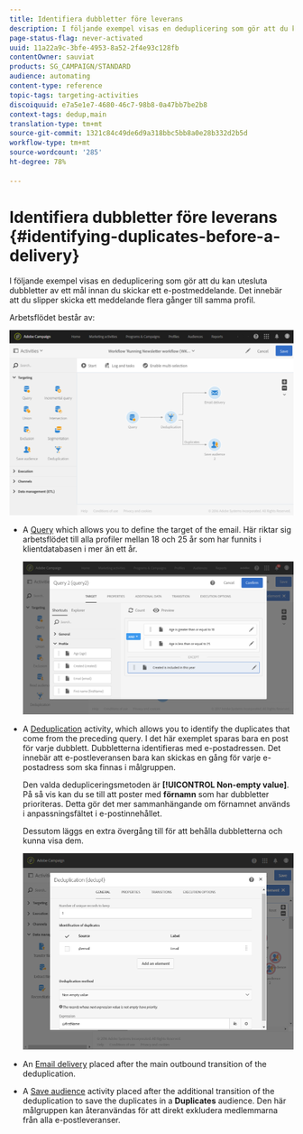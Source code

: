 ```yaml
---
title: Identifiera dubbletter före leverans
description: I följande exempel visas en deduplicering som gör att du kan utesluta dubbletter av ett mål innan du skickar ett e-postmeddelande. Det innebär att du slipper skicka ett meddelande flera gånger till samma profil.
page-status-flag: never-activated
uuid: 11a22a9c-3bfe-4953-8a52-2f4e93c128fb
contentOwner: sauviat
products: SG_CAMPAIGN/STANDARD
audience: automating
content-type: reference
topic-tags: targeting-activities
discoiquuid: e7a5e1e7-4680-46c7-98b8-0a47bb7be2b8
context-tags: dedup,main
translation-type: tm+mt
source-git-commit: 1321c84c49de6d9a318bbc5bb8a0e28b332d2b5d
workflow-type: tm+mt
source-wordcount: '285'
ht-degree: 78%

---
```



# Identifiera dubbletter före leverans {#identifying-duplicates-before-a-delivery}

I följande exempel visas en deduplicering som gör att du kan utesluta dubbletter av ett mål innan du skickar ett e-postmeddelande. Det innebär att du slipper skicka ett meddelande flera gånger till samma profil.

Arbetsflödet består av:

![](assets/deduplication_example_workflow.png)

* A [Query](../../automating/using/query.md) which allows you to define the target of the email. Här riktar sig arbetsflödet till alla profiler mellan 18 och 25 år som har funnits i klientdatabasen i mer än ett år.

   ![](assets/deduplication_example_query.png)

* A [Deduplication](../../automating/using/deduplication.md) activity, which allows you to identify the duplicates that come from the preceding query. I det här exemplet sparas bara en post för varje dubblett. Dubbletterna identifieras med e-postadressen. Det innebär att e-postleveransen bara kan skickas en gång för varje e-postadress som ska finnas i målgruppen.

   Den valda dedupliceringsmetoden är **[!UICONTROL Non-empty value]**. På så vis kan du se till att poster med **förnamn** som har dubbletter prioriteras. Detta gör det mer sammanhängande om förnamnet används i anpassningsfältet i e-postinnehållet.

   Dessutom läggs en extra övergång till för att behålla dubbletterna och kunna visa dem.

   ![](assets/deduplication_example_dedup.png)

* An [Email delivery](../../automating/using/email-delivery.md) placed after the main outbound transition of the deduplication.
* A [Save audience](../../automating/using/save-audience.md) activity placed after the additional transition of the deduplication to save the duplicates in a **Duplicates** audience. Den här målgruppen kan återanvändas för att direkt exkludera medlemmarna från alla e-postleveranser.
